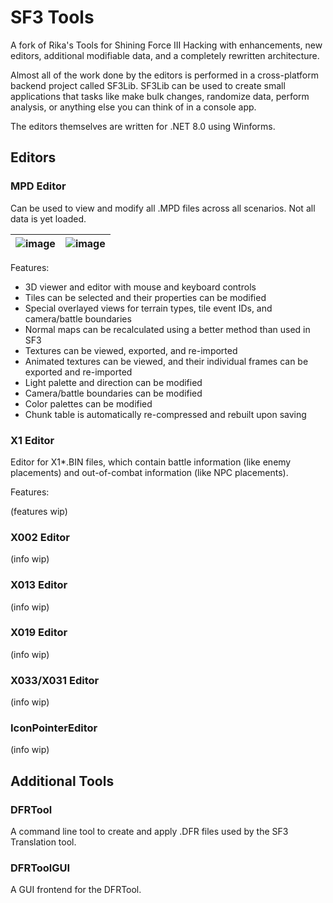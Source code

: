 # SF3 Tools

A fork of Rika's Tools for Shining Force III Hacking with enhancements, new editors, additional modifiable data, and a
completely rewritten architecture.

Almost all of the work done by the editors is performed in a cross-platform backend project called SF3Lib. SF3Lib can
be used to create small applications that tasks like make bulk changes, randomize data, perform analysis, or anything
else you can think of in a console app.

The editors themselves are written for .NET 8.0 using Winforms.

## Editors

### MPD Editor

Can be used to view and modify all .MPD files across all scenarios. Not all data is yet loaded.

| ![image](https://github.com/user-attachments/assets/0cb6cb31-d60c-4f22-aab2-e68a67fa330c) | ![image](https://github.com/user-attachments/assets/db445cf5-6f3f-4082-a014-f111aeb5436e)
|---|---|

Features:

- 3D viewer and editor with mouse and keyboard controls
- Tiles can be selected and their properties can be modified
- Special overlayed views for terrain types, tile event IDs, and camera/battle boundaries
- Normal maps can be recalculated using a better method than used in SF3
- Textures can be viewed, exported, and re-imported
- Animated textures can be viewed, and their individual frames can be exported and re-imported
- Light palette and direction can be modified
- Camera/battle boundaries can be modified
- Color palettes can be modified
- Chunk table is automatically re-compressed and rebuilt upon saving

### X1 Editor

Editor for X1\*.BIN files, which contain battle information (like enemy placements) and out-of-combat information (like
NPC placements).

Features:

(features wip)

### X002 Editor

(info wip)

### X013 Editor

(info wip)

### X019 Editor

(info wip)

### X033/X031 Editor

(info wip)

### IconPointerEditor

(info wip)

## Additional Tools

### DFRTool

A command line tool to create and apply .DFR files used by the SF3 Translation tool.

### DFRToolGUI

A GUI frontend for the DFRTool.
